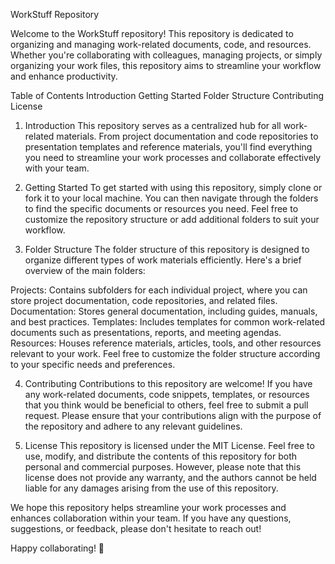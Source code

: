 WorkStuff Repository

Welcome to the WorkStuff repository!
This repository is dedicated to organizing and managing work-related documents, code, and resources. Whether you're collaborating with colleagues, managing projects, or simply organizing your work files, this repository aims to streamline your workflow and enhance productivity.

Table of Contents
Introduction
Getting Started
Folder Structure
Contributing
License
1. Introduction
This repository serves as a centralized hub for all work-related materials. From project documentation and code repositories to presentation templates and reference materials, you'll find everything you need to streamline your work processes and collaborate effectively with your team.

2. Getting Started
To get started with using this repository, simply clone or fork it to your local machine. You can then navigate through the folders to find the specific documents or resources you need. Feel free to customize the repository structure or add additional folders to suit your workflow.

3. Folder Structure
The folder structure of this repository is designed to organize different types of work materials efficiently. Here's a brief overview of the main folders:

Projects: Contains subfolders for each individual project, where you can store project documentation, code repositories, and related files.
Documentation: Stores general documentation, including guides, manuals, and best practices.
Templates: Includes templates for common work-related documents such as presentations, reports, and meeting agendas.
Resources: Houses reference materials, articles, tools, and other resources relevant to your work.
Feel free to customize the folder structure according to your specific needs and preferences.

4. Contributing
Contributions to this repository are welcome! If you have any work-related documents, code snippets, templates, or resources that you think would be beneficial to others, feel free to submit a pull request. Please ensure that your contributions align with the purpose of the repository and adhere to any relevant guidelines.

5. License
This repository is licensed under the MIT License. Feel free to use, modify, and distribute the contents of this repository for both personal and commercial purposes. However, please note that this license does not provide any warranty, and the authors cannot be held liable for any damages arising from the use of this repository.

We hope this repository helps streamline your work processes and enhances collaboration within your team. If you have any questions, suggestions, or feedback, please don't hesitate to reach out!

Happy collaborating! 🚀
